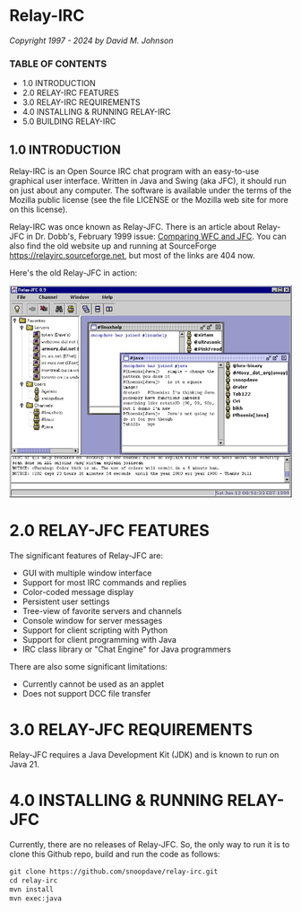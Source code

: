 
# Relay-IRC

*Copyright 1997 - 2024 by David M. Johnson*

### TABLE OF CONTENTS

* 1.0 INTRODUCTION
* 2.0 RELAY-IRC FEATURES
* 3.0 RELAY-IRC REQUIREMENTS
* 4.0 INSTALLING & RUNNING RELAY-IRC
* 5.0 BUILDING RELAY-IRC

## 1.0 INTRODUCTION

Relay-IRC is an Open Source IRC chat program with an easy-to-use graphical user interface. 
Written in Java and Swing (aka JFC), it should run on just about any computer.
The software is available under the terms of the Mozilla public license (see the file LICENSE or the Mozilla web site for more on this license).

Relay-IRC was once known as Relay-JFC. 
There is an article about Relay-JFC in Dr. Dobb's, February 1999 issue: [Comparing WFC and JFC](https://www.drdobbs.com/jvm/comparing-wfc-and-jfc/184410855). 
You can also find the old website up and running at SourceForge https://relayirc.sourceforge.net, but most of the links are 404 now.

Here's the old Relay-JFC in action:

![screenshot of Relay-JFC](/docs/docs/screenshots/screenshot1.jpg "Relay-JFC running on Windows NT")

# 2.0 RELAY-JFC FEATURES

The significant features of Relay-JFC are:
   * GUI with multiple window interface
   * Support for most IRC commands and replies
   * Color-coded message display
   * Persistent user settings
   * Tree-view of favorite servers and channels
   * Console window for server messages
   * Support for client scripting with Python
   * Support for client programming with Java 
   * IRC class library or "Chat Engine" for Java programmers

There are also some significant limitations:
   * Currently cannot be used as an applet
   * Does not support DCC file transfer

# 3.0 RELAY-JFC REQUIREMENTS

Relay-JFC requires a Java Development Kit (JDK) and is known to run on Java 21.

# 4.0 INSTALLING & RUNNING RELAY-JFC 

Currently, there are no releases of Relay-JFC. So, the only way to run it is to clone this Github repo, build and run the code as follows:
   
    git clone https://github.com/snoopdave/relay-irc.git
    cd relay-irc
    mvn install
    mvn exec:java
